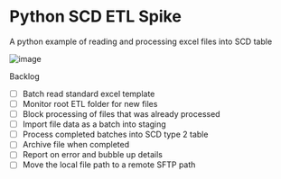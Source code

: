 # Python SCD ETL Spike
A python example of reading and processing excel files into SCD table

![image](https://user-images.githubusercontent.com/2478826/195193457-017be171-4451-40d8-84de-b85df3678fc7.png)

Backlog
- [ ] Batch read standard excel template
- [ ] Monitor root ETL folder for new files
- [ ] Block processing of files that was already processed
- [ ] Import file data as a batch into staging
- [ ] Process completed batches into SCD type 2 table
- [ ] Archive file when completed
- [ ] Report on error and bubble up details
- [ ] Move the local file path to a remote SFTP path

